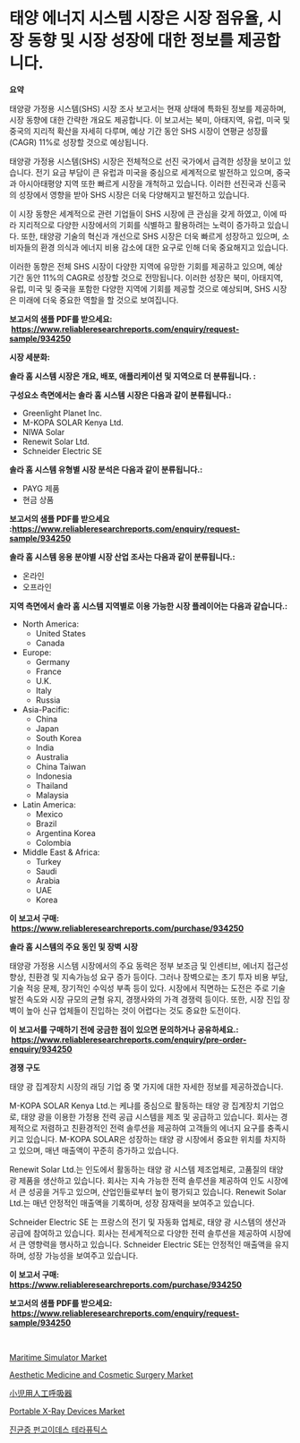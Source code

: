 <p><h1>태양 에너지 시스템 시장은 시장 점유율, 시장 동향 및 시장 성장에 대한 정보를 제공합니다.</h1></p><p><strong>요약</strong></p>
<p><p>태양광 가정용 시스템(SHS) 시장 조사 보고서는 현재 상태에 특화된 정보를 제공하며, 시장 동향에 대한 간략한 개요도 제공합니다. 이 보고서는 북미, 아태지역, 유럽, 미국 및 중국의 지리적 확산을 자세히 다루며, 예상 기간 동안 SHS 시장이 연평균 성장률(CAGR) 11%로 성장할 것으로 예상됩니다.</p><p>태양광 가정용 시스템(SHS) 시장은 전체적으로 선진 국가에서 급격한 성장을 보이고 있습니다. 전기 요금 부담이 큰 유럽과 미국을 중심으로 세계적으로 발전하고 있으며, 중국과 아시아태평양 지역 또한 빠르게 시장을 개척하고 있습니다. 이러한 선진국과 신흥국의 성장에서 영향을 받아 SHS 시장은 더욱 다양해지고 발전하고 있습니다.</p><p>이 시장 동향은 세계적으로 관련 기업들이 SHS 시장에 큰 관심을 갖게 하였고, 이에 따라 지리적으로 다양한 시장에서의 기회를 식별하고 활용하려는 노력이 증가하고 있습니다. 또한, 태양광 기술의 혁신과 개선으로 SHS 시장은 더욱 빠르게 성장하고 있으며, 소비자들의 환경 의식과 에너지 비용 감소에 대한 요구로 인해 더욱 중요해지고 있습니다.</p><p>이러한 동향은 전체 SHS 시장이 다양한 지역에 유망한 기회를 제공하고 있으며, 예상 기간 동안 11%의 CAGR로 성장할 것으로 전망됩니다. 이러한 성장은 북미, 아태지역, 유럽, 미국 및 중국을 포함한 다양한 지역에 기회를 제공할 것으로 예상되며, SHS 시장은 미래에 더욱 중요한 역할을 할 것으로 보여집니다.</p></p>
<p><strong>보고서의 샘플 PDF를 받으세요: &nbsp;<a href="https://www.reliableresearchreports.com/enquiry/request-sample/934250">https://www.reliableresearchreports.com/enquiry/request-sample/934250</a></strong></p>
<p><strong>시장 세분화:</strong></p>
<p><strong> 솔라 홈 시스템 시장은 개요, 배포, 애플리케이션 및 지역으로 더 분류됩니다. :</strong></p>
<p><strong>구성요소 측면에서는 솔라 홈 시스템 시장은 다음과 같이 분류됩니다.:</strong></p>
<p><ul><li>Greenlight Planet Inc.</li><li>M-KOPA SOLAR Kenya Ltd.</li><li>NIWA Solar</li><li>Renewit Solar Ltd.</li><li>Schneider Electric SE</li></ul></p>
<p><strong> 솔라 홈 시스템 유형별 시장 분석은 다음과 같이 분류됩니다.:</strong></p>
<p><ul><li>PAYG 제품</li><li>현금 상품</li></ul></p>
<p><strong>보고서의 샘플 PDF를 받으세요 :<a href="https://www.reliableresearchreports.com/enquiry/request-sample/934250">https://www.reliableresearchreports.com/enquiry/request-sample/934250</a></strong></p>
<p><strong> 솔라 홈 시스템 응용 분야별 시장 산업 조사는 다음과 같이 분류됩니다.:</strong></p>
<p><ul><li>온라인</li><li>오프라인</li></ul></p>
<p><strong>지역 측면에서 솔라 홈 시스템 지역별로 이용 가능한 시장 플레이어는 다음과 같습니다.:</strong></p>
<p><ul>
    <li>
        North America:
        <ul>
            <li>United States</li>
            <li>Canada</li>
        </ul>
    </li>
    <li>
        Europe:
        <ul>
            <li>Germany</li>
            <li>France</li>
            <li>U.K.</li>
            <li>Italy</li>
            <li>Russia</li>
        </ul>
    </li>
    <li>
        Asia-Pacific:
        <ul>
            <li>China</li>
            <li>Japan</li>
            <li>South Korea</li>
            <li>India</li>
            <li>Australia</li>
            <li>China Taiwan</li>
            <li>Indonesia</li>
            <li>Thailand</li>
            <li>Malaysia</li>
        </ul>
    </li>
    <li>
        Latin America:
        <ul>
            <li>Mexico</li>
            <li>Brazil</li>
            <li>Argentina Korea</li>
            <li>Colombia</li>
        </ul>
    </li>
    <li>
        Middle East & Africa:
        <ul>
            <li>Turkey</li>
            <li>Saudi</li>
            <li>Arabia</li>
            <li>UAE</li>
            <li>Korea</li>
        </ul>
    </li>
    </ul></p>
<p><strong>이 보고서 구매: &nbsp;<a href="https://www.reliableresearchreports.com/purchase/934250">https://www.reliableresearchreports.com/purchase/934250</a></strong></p>
<p><strong>솔라 홈 시스템의 주요 동인 및 장벽 시장</strong></p>
<p><p>태양광 가정용 시스템 시장에서의 주요 동력은 정부 보조금 및 인센티브, 에너지 접근성 향상, 친환경 및 지속가능성 요구 증가 등이다. 그러나 장벽으로는 초기 투자 비용 부담, 기술 적응 문제, 장기적인 수익성 부족 등이 있다. 시장에서 직면하는 도전은 주로 기술 발전 속도와 시장 규모의 균형 유지, 경쟁사와의 가격 경쟁력 등이다. 또한, 시장 진입 장벽이 높아 신규 업체들이 진입하는 것이 어렵다는 것도 중요한 도전이다.</p></p>
<p><strong>이 보고서를 구매하기 전에 궁금한 점이 있으면 문의하거나 공유하세요.: &nbsp;<a href="https://www.reliableresearchreports.com/enquiry/pre-order-enquiry/934250">https://www.reliableresearchreports.com/enquiry/pre-order-enquiry/934250</a></strong></p>
<p><strong>경쟁 구도</strong></p>
<p><p>태양 광 집계장치 시장의 래딩 기업 중 몇 가지에 대한 자세한 정보를 제공하겠습니다.</p><p>M-KOPA SOLAR Kenya Ltd.는 케냐를 중심으로 활동하는 태양 광 집계장치 기업으로, 태양 광을 이용한 가정용 전력 공급 시스템을 제조 및 공급하고 있습니다. 회사는 경제적으로 저렴하고 친환경적인 전력 솔루션을 제공하여 고객들의 에너지 요구를 충족시키고 있습니다. M-KOPA SOLAR은 성장하는 태양 광 시장에서 중요한 위치를 차지하고 있으며, 매년 매출액이 꾸준히 증가하고 있습니다.</p><p>Renewit Solar Ltd.는 인도에서 활동하는 태양 광 시스템 제조업체로, 고품질의 태양 광 제품을 생산하고 있습니다. 회사는 지속 가능한 전력 솔루션을 제공하여 인도 시장에서 큰 성공을 거두고 있으며, 산업인들로부터 높이 평가되고 있습니다. Renewit Solar Ltd.는 매년 안정적인 매출액을 기록하며, 성장 잠재력을 보여주고 있습니다.</p><p>Schneider Electric SE 는 프랑스의 전기 및 자동화 업체로, 태양 광 시스템의 생산과 공급에 참여하고 있습니다. 회사는 전세계적으로 다양한 전력 솔루션을 제공하여 시장에서 큰 영향력을 행사하고 있습니다. Schneider Electric SE는 안정적인 매출액을 유지하며, 성장 가능성을 보여주고 있습니다.</p></p>
<p><strong>이 보고서 구매: &nbsp; <a href="https://www.reliableresearchreports.com/purchase/934250">https://www.reliableresearchreports.com/purchase/934250</a></strong></p>
<p><strong>보고서의 샘플 PDF를 받으세요: &nbsp;<a href="https://www.reliableresearchreports.com/enquiry/request-sample/934250">https://www.reliableresearchreports.com/enquiry/request-sample/934250</a></strong><strong></strong></p>
<p>&nbsp;</p>
<p><p><a href="https://view.publitas.com/reportprime-1/maritime-simulator-market-a-comprehensive-report-of-its-market-share-growth-trends-2024-2031/">Maritime Simulator Market</a></p><p><a href="https://issuu.com/reportprime-2/docs/aesthetic-medicine-and-cosmetic-surgery-market-siz">Aesthetic Medicine and Cosmetic Surgery Market</a></p><p><a href="https://medium.com/@francoweber2023/%E5%B0%8F%E5%85%90%E7%94%A8%E4%BA%BA%E5%B7%A5%E5%91%BC%E5%90%B8%E5%99%A8%E5%B8%82%E5%A0%B4-%E7%AB%B6%E4%BA%89%E5%88%86%E6%9E%90-%E5%B8%82%E5%A0%B4%E5%8B%95%E5%90%91-2031%E5%B9%B4%E3%81%BE%E3%81%A7%E3%81%AE%E4%BA%88%E6%B8%AC-271212e0827f">小児用人工呼吸器</a></p><p><a href="https://issuu.com/reportprime-2/docs/portable-x-ray-devices-market-size-2030.pptx">Portable X-Ray Devices Market</a></p><p><a href="https://github.com/vs10l4sfg5c/Market-Research-Report-List-1/blob/main/1350531184387.md">진균증 펀고이데스 테라퓨틱스</a></p></p>